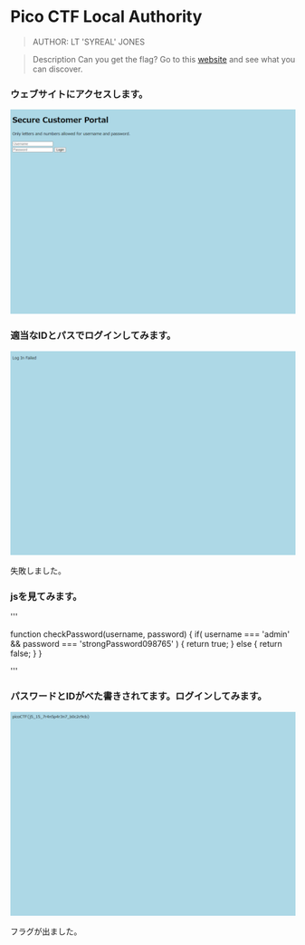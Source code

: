 # Pico CTF Local Authority

>AUTHOR: LT 'SYREAL' JONES

>Description
>Can you get the flag?
>Go to this [website](http://saturn.picoctf.net:49386/) and see what you can discover.


### ウェブサイトにアクセスします。

![image1](./images/saturn.picoctf.net_49386_.png)

### 適当なIDとパスでログインしてみます。


![image2](./images/saturn.picoctf.net_49386_login.php.png)


失敗しました。

### jsを見てみます。

'''

function checkPassword(username, password)
{
  if( username === 'admin' && password === 'strongPassword098765' )
  {
    return true;
  }
  else
  {
    return false;
  }
}

'''


### パスワードとIDがべた書きされてます。ログインしてみます。


![image3](./images/saturn.picoctf.net_49386_admin.php.png)

フラグが出ました。

